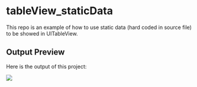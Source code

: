 # tableView_staticData
This repo is an example of how to use static data (hard coded in source file) to be showed in UITableView.

## Output Preview
Here is the output of this project:

![](http://luthfifr.com/buku_ios_101/gif/tableViewController/tvc_dataStatis.gif)
